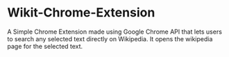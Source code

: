 # Wikit-Chrome-Extension
A Simple Chrome Extension made using Google Chrome API that lets users to search any selected text directly on Wikipedia.
It opens the wikipedia page for the selected text.
